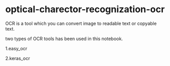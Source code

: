 # optical-charector-recognization-ocr
OCR is a tool which you can convert image to readable text or copyable text.

two types of OCR tools has been used in this notebook.

1.easy_ocr 

2.keras_ocr

